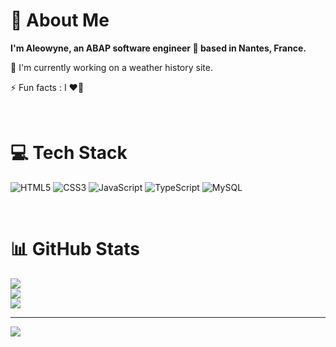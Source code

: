 # 💫 About Me
**I'm Aleowyne, an ABAP software engineer 👩 based in Nantes, France.**

🔭 I'm currently working on a weather history site.

⚡ Fun facts : I ❤️🐔
<!--🌱 I'm currently learning X during my free time.
💼 I'm currently learning Y during my working hours.-->

<br>

# 💻 Tech Stack
![HTML5](https://img.shields.io/badge/html5-%23E34F26.svg?style=flat&logo=html5&logoColor=white) ![CSS3](https://img.shields.io/badge/css3-%231572B6.svg?style=flat&logo=css3&logoColor=white) ![JavaScript](https://img.shields.io/badge/javascript-%23323330.svg?style=flat&logo=javascript&logoColor=%23F7DF1E) ![TypeScript](https://img.shields.io/badge/typescript-%23007ACC.svg?style=flat&logo=typescript&logoColor=white) ![MySQL](https://img.shields.io/badge/mysql-%2300f.svg?style=flat&logo=mysql&logoColor=white) 

<br>

# 📊 GitHub Stats
![](https://github-readme-stats.vercel.app/api?username=Aleowyne&theme=blueberry&hide_border=false&include_all_commits=false&count_private=false)<br/>
![](https://github-readme-streak-stats.herokuapp.com/?user=Aleowyne&theme=blueberry&hide_border=false)<br/>
![](https://github-readme-stats.vercel.app/api/top-langs/?username=Aleowyne&theme=blueberry&hide_border=false&include_all_commits=false&count_private=false&layout=compact)

---
[![](https://visitcount.itsvg.in/api?id=Aleowyne&icon=0&color=0)](https://visitcount.itsvg.in)

<!-- Proudly created with GPRM ( https://gprm.itsvg.in ) -->
